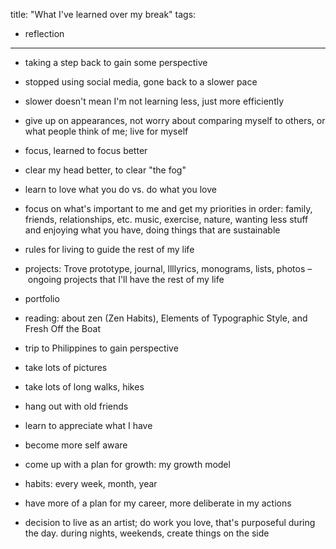 title: "What I've learned over my break"
tags:
- reflection
---

- taking a step back to gain some perspective
- stopped using social media, gone back to a slower pace
- slower doesn't mean I'm not learning less, just more efficiently
- give up on appearances, not worry about comparing myself to others, or what people think of me; live for myself
- focus, learned to focus better
- clear my head better, to clear "the fog"
- learn to love what you do vs. do what you love
- focus on what's important to me and get my priorities in order: family, friends, relationships, etc. music, exercise, nature, wanting less stuff and enjoying what you have, doing things that are sustainable
- rules for living to guide the rest of my life

- projects: Trove prototype, journal, llllyrics, monograms, lists, photos – ongoing projects that I'll have the rest of my life
- portfolio
- reading: about zen (Zen Habits), Elements of Typographic Style, and Fresh Off the Boat

- trip to Philippines to gain perspective
- take lots of pictures
- take lots of long walks, hikes
- hang out with old friends
- learn to appreciate what I have

- become more self aware
- come up with a plan for growth: my growth model
- habits: every week, month, year

- have more of a plan for my career, more deliberate in my actions
- decision to live as an artist; do work you love, that's purposeful during the day. during nights, weekends, create things on the side